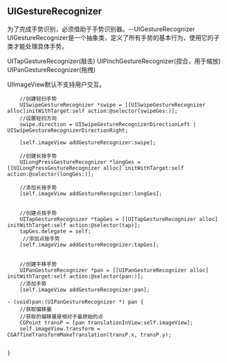 ## UIGestureRecognizer

为了完成手势识别，必须借助于手势识别器。--UIGestureRecognizer
UIGestureRecognizer是一个抽象类，定义了所有手势的基本行为，使用它的子类才能处理具体手势。

UITapGestureRecognizer(敲击)
UIPinchGestureRecognizer(捏合，用于缩放)
UIPanGestureRecognizer(拖拽)

UIImageView默认不支持用户交互。

```objc
    //创建轻扫手势
    UISwipeGestureRecognizer *swipe = [[UISwipeGestureRecognizer alloc]initWithTarget:self action:@selector(swipeGes:)];
    //设置轻扫方向
    swipe.direction = UISwipeGestureRecognizerDirectionLeft | UISwipeGestureRecognizerDirectionRight;
    
    [self.imageView addGestureRecognizer:swipe];
    
    //创建长按手势
    UILongPressGestureRecognizer *longGes = [[UILongPressGestureRecognizer alloc] initWithTarget:self action:@selector(longGes:)];
    
    //添加长按手势
    [self.imageView addGestureRecognizer:longGes];
    
    
    //创建点按手势
    UITapGestureRecognizer *tapGes = [[UITapGestureRecognizer alloc] initWithTarget:self action:@selector(tap)];
    tapGes.delegate = self;
     //添加点按手势
    [self.imageView addGestureRecognizer:tapGes];
    

    //创建平移手势
    UIPanGestureRecognizer *pan = [[UIPanGestureRecognizer alloc] initWithTarget:self action:@selector(pan:)];
    //添加手势
    [self.imageView addGestureRecognizer:pan];

- (void)pan:(UIPanGestureRecognizer *) pan {
    //获取偏移量
    //获取的偏移量是相对于最原始的点
    CGPoint transP = [pan translationInView:self.imageView];
    self.imageView.transform = CGAffineTransformMakeTranslation(transP.x, transP.y);
    
    
}
```
